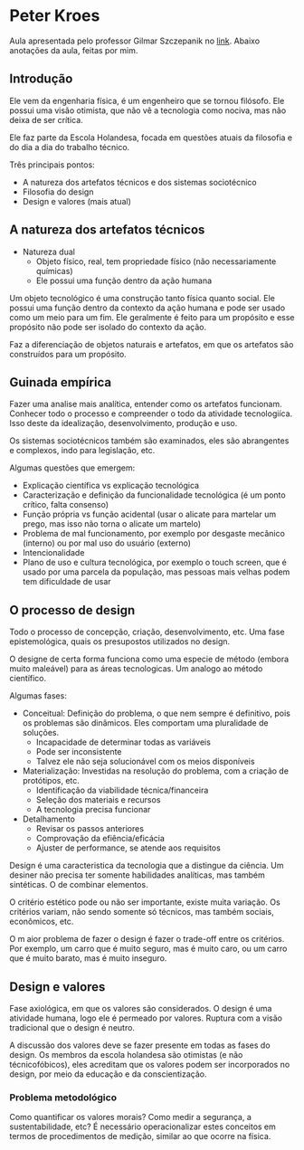 # Peter Kroes

Aula apresentada pelo professor Gilmar Szczepanik no [link](https://www.youtube.com/watch?v=nxYqQF5jJvk).
Abaixo anotações da aula, feitas por mim.

## Introdução

Ele vem da engenharia física, é um engenheiro que se tornou filósofo. Ele possui uma visão otimista, que não vê a tecnologia como nociva, mas não deixa de ser crítica.

Ele faz parte da Escola Holandesa, focada em questões atuais da filosofia e do dia a dia do trabalho técnico.

Três principais pontos:

- A natureza dos artefatos técnicos e dos sistemas sociotécnico
- Filosofia do design
- Design e valores (mais atual)

## A natureza dos artefatos técnicos

- Natureza dual
  - Objeto físico, real, tem propriedade físico (não necessariamente químicas)
  - Ele possui uma função dentro da ação humana

Um objeto tecnológico é uma construção tanto física quanto social. Ele possui uma função dentro da contexto da ação humana e pode ser usado como um meio para um fim. Ele geralmente é feito para um propósito e esse propósito não pode ser isolado do contexto da ação.

Faz a diferenciação de objetos naturais e artefatos, em que os artefatos são construídos para um propósito.

## Guinada empírica

Fazer uma analise mais analítica, entender como os artefatos funcionam. Conhecer todo o processo e compreender o todo da atividade tecnologiíca. Isso deste da idealização, desenvolvimento, produção e uso.

Os sistemas sociotécnicos também são examinados, eles são abrangentes e complexos, indo para legislação, etc.

Algumas questões que emergem:

- Explicação científica vs explicação tecnológica
- Caracterização e definição da funcionalidade tecnológica (é um ponto crítico, falta consenso)
- Função própria vs função acidental (usar o alicate para martelar um prego, mas isso não torna o alicate um martelo)
- Problema de mal funcionamento, por exemplo por desgaste mecânico (interno) ou por mal uso do usuário (externo)
- Intencionalidade
- Plano de uso e cultura tecnológica, por exemplo o touch screen, que é usado por uma parcela da população, mas pessoas mais velhas podem tem dificuldade de usar

## O processo de design

Todo o processo de concepção, criação, desenvolvimento, etc. Uma fase epistemológica, quais os presupostos utilizados no design.

O designe de certa forma funciona como uma especie de método (embora muito maleável) para as áreas tecnologicas. Um analogo ao método científico.

Algumas fases:

- Conceitual: Definição do problema, o que nem sempre é definitivo, pois os problemas são dinâmicos. Eles comportam uma pluralidade de soluções.
  - Incapacidade de determinar todas as variáveis
  - Pode ser inconsistente
  - Talvez ele não seja solucionável com os meios disponíveis
- Materialização: Investidas na resolução do problema, com a criação de protótipos, etc.
  - Identificação da viabilidade técnica/financeira
  - Seleção dos materiais e recursos
  - A tecnologia precisa funcionar
- Detalhamento
  - Revisar os passos anteriores
  - Comprovação da efiência/eficácia
  - Ajuster de performance, se atende aos requisitos

Design é uma caracteristica da tecnologia que a distingue da ciência. Um desiner não precisa ter somente habilidades analíticas, mas também sintéticas. O de combinar elementos.

O critério estético pode ou não ser importante, existe muita variação. Os critérios variam, não sendo somente só técnicos, mas também sociais, econômicos, etc.

O m aior problema de fazer o design é fazer o trade-off entre os critérios. Por exemplo, um carro que é muito seguro, mas é muito caro, ou um carro que é muito barato, mas é muito inseguro.

## Design e valores

Fase axiológica, em que os valores são considerados. O design é uma atividade humana, logo ele é permeado por valores. Ruptura com a visão tradicional que o design é neutro.

A discussão dos valores deve se fazer presente em todas as fases do design. Os membros da escola holandesa são otimistas (e não técnicofóbicos), eles acreditam que os valores podem ser incorporados no design, por meio da educação e da conscientização.

### Problema metodológico

Como quantificar os valores morais? Como medir a segurança, a sustentabilidade, etc? É necessário operacionalizar estes conceitos em termos de procedimentos de medição, similar ao que ocorre na física.
